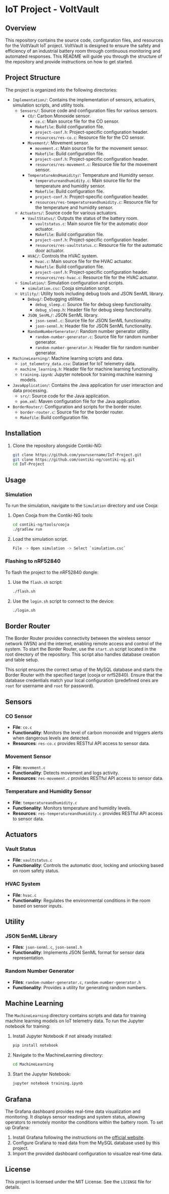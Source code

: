 # IoT Project - VoltVault

## Overview

This repository contains the source code, configuration files, and resources for the VoltVault IoT project. VoltVault is designed to ensure the safety and efficiency of an industrial battery room through continuous monitoring and automated responses. This README will guide you through the structure of the repository and provide instructions on how to get started.

## Project Structure

The project is organized into the following directories:

- `Implementation/`: Contains the implementation of sensors, actuators, simulation scripts, and utility tools.
  - `Sensors/`: Source code and configuration files for various sensors.
    - `CO/`: Carbon Monoxide sensor.
      - `co.c`: Main source file for the CO sensor.
      - `Makefile`: Build configuration file.
      - `project-conf.h`: Project-specific configuration header.
      - `resources/res-co.c`: Resource file for the CO sensor.
    - `Movement/`: Movement sensor.
      - `movement.c`: Main source file for the movement sensor.
      - `Makefile`: Build configuration file.
      - `project-conf.h`: Project-specific configuration header.
      - `resources/res-movement.c`: Resource file for the movement sensor.
    - `TemperatureAndHumidity/`: Temperature and Humidity sensor.
      - `temperatureandhumidity.c`: Main source file for the temperature and humidity sensor.
      - `Makefile`: Build configuration file.
      - `project-conf.h`: Project-specific configuration header.
      - `resources/res-temperatureandhumidity.c`: Resource file for the temperature and humidity sensor.
  - `Actuators/`: Source code for various actuators.
    - `VaultStatus/`: Outputs the status of the battery room.
      - `vaultstatus.c`: Main source file for the automatic door actuator.
      - `Makefile`: Build configuration file.
      - `project-conf.h`: Project-specific configuration header.
      - `resources/res-vaultstatus.c`: Resource file for the automatic door actuator.
    - `HVAC/`: Controls the HVAC system.
      - `hvac.c`: Main source file for the HVAC actuator.
      - `Makefile`: Build configuration file.
      - `project-conf.h`: Project-specific configuration header.
      - `resources/res-hvac.c`: Resource file for the HVAC actuator.
  - `Simulation/`: Simulation configuration and scripts.
    - `simulation.csc`: Cooja simulation script.
  - `Utility/`: Utility tools including debug tools and JSON SenML library.
    - `Debug/`: Debugging utilities.
      - `debug_sleep.c`: Source file for debug sleep functionality.
      - `debug_sleep.h`: Header file for debug sleep functionality.
    - `JSON_SenML/`: JSON SenML library.
      - `json-senml.c`: Source file for JSON SenML functionality.
      - `json-senml.h`: Header file for JSON SenML functionality.
    - `RandomNumberGenerator/`: Random number generator utility.
      - `random-number-generator.c`: Source file for random number generator.
      - `random-number-generator.h`: Header file for random number generator.
- `MachineLearning/`: Machine learning scripts and data.
  - `iot_telemetry_data.csv`: Dataset for IoT telemetry data.
  - `machine_learning.h`: Header file for machine learning functionality.
  - `training.ipynb`: Jupyter notebook for training machine learning models.
- `JavaApplication/`: Contains the Java application for user interaction and data processing.
  - `src/`: Source code for the Java application.
  - `pom.xml`: Maven configuration file for the Java application.
- `BorderRouter/`: Configuration and scripts for the border router.
  - `border-router.c`: Source file for the border router.
  - `Makefile`: Build configuration file.

## Installation

1. Clone the repository alongside Contiki-NG:
    ```bash
    git clone https://github.com/yourusername/IoT-Project.git
    git clone https://github.com/contiki-ng/contiki-ng.git
    cd IoT-Project
    ```

## Usage

### Simulation

To run the simulation, navigate to the `Simulation` directory and use Cooja:

1. Open Cooja from the Contiki-NG tools:
    ```bash
    cd contiki-ng/tools/cooja
    ./gradlew run
    ```
2. Load the simulation script.
    ```bash
    File -> Open simulation -> Select `simulation.csc`
    ```

### Flashing to nRF52840

To flash the project to the nRF52840 dongle:

1. Use the `flash.sh` script:
    ```bash
    ./flash.sh
    ```
2. Use the `login.sh` script to connect to the device:
    ```bash
    ./login.sh
    ```

## Border Router

The Border Router provides connectivity between the wireless sensor network (WSN) and the internet, enabling remote access and control of the system. To start the Border Router, use the `start.sh` script located in the root directory of the repository. This script also handles database creation and table setup.

This script ensures the correct setup of the MySQL database and starts the Border Router with the specified target (cooja or nrf52840). Ensure that the database credentials match your local configuration (predefined ones are `root` for username and `root` for password).

## Sensors

### CO Sensor
- **File**: `co.c`
- **Functionality**: Monitors the level of carbon monoxide and triggers alerts when dangerous levels are detected.
- **Resources**: `res-co.c` provides RESTful API access to sensor data.

### Movement Sensor
- **File**: `movement.c`
- **Functionality**: Detects movement and logs activity.
- **Resources**: `res-movement.c` provides RESTful API access to sensor data.

### Temperature and Humidity Sensor
- **File**: `temperatureandhumidity.c`
- **Functionality**: Monitors temperature and humidity levels.
- **Resources**: `res-temperatureandhumidity.c` provides RESTful API access to sensor data.

## Actuators

### Vault Status
- **File**: `vaultstatus.c`
- **Functionality**: Controls the automatic door, locking and unlocking based on room safety status.

### HVAC System
- **File**: `hvac.c`
- **Functionality**: Regulates the environmental conditions in the room based on sensor inputs.

## Utility

### JSON SenML Library
- **Files**: `json-senml.c`, `json-senml.h`
- **Functionality**: Implements JSON SenML format for sensor data representation.

### Random Number Generator
- **Files**: `random-number-generator.c`, `random-number-generator.h`
- **Functionality**: Provides a utility for generating random numbers.

## Machine Learning

The `MachineLearning` directory contains scripts and data for training machine learning models on IoT telemetry data. To run the Jupyter notebook for training:

1. Install Jupyter Notebook if not already installed:
    ```bash
    pip install notebook
    ```
2. Navigate to the MachineLearning directory:
    ```bash
    cd MachineLearning
    ```
3. Start the Jupyter Notebook:
    ```bash
    jupyter notebook training.ipynb
    ```

## Grafana

The Grafana dashboard provides real-time data visualization and monitoring. It displays sensor readings and system status, allowing operators to remotely monitor the conditions within the battery room. To set up Grafana:

1. Install Grafana following the instructions on the [official website](https://grafana.com/get).
2. Configure Grafana to read data from the MySQL database used by this project.
3. Import the provided dashboard configuration to visualize real-time data.

## License

This project is licensed under the MIT License. See the `LICENSE` file for details.
